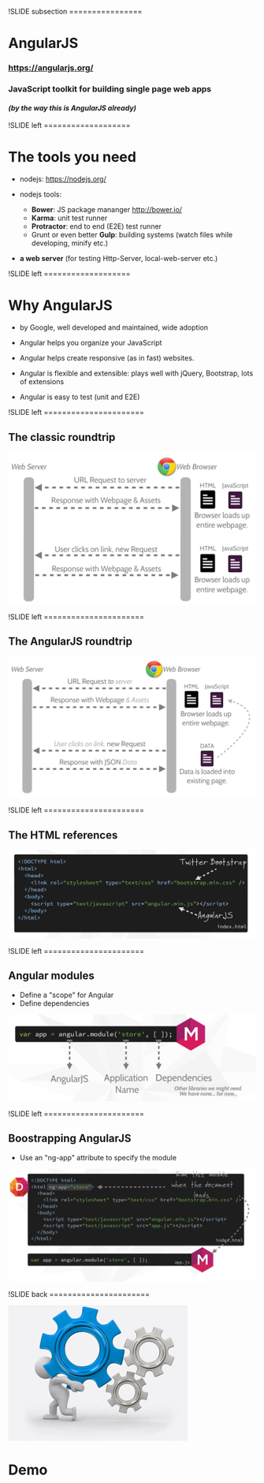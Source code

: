!SLIDE subsection ================

# AngularJS
### https://angularjs.org/
### JavaScript toolkit for building single page web apps
#### *(by the way this is AngularJS already)*

!SLIDE left ===================

# The tools you need

* nodejs: https://nodejs.org/
* nodejs tools:

    - **Bower**: JS package mananger http://bower.io/
    - **Karma**: unit test runner
    - **Protractor**: end to end (E2E) test runner
    - Grunt or even better **Gulp**: building systems (watch files while developing, minify etc.)

* **a web server** (for testing Http-Server, local-web-server etc.)

!SLIDE left ===================

# Why AngularJS

* by Google, well developed and maintained, wide adoption

* Angular helps you organize your JavaScript

* Angular helps create responsive (as in fast) websites.

* Angular is flexible and extensible: plays well with jQuery, Bootstrap, lots of extensions

* Angular is easy to test (unit and E2E)

!SLIDE left ======================

## The classic roundtrip

![minipic](web_roundtrip_classic.png)

!SLIDE left ======================

## The AngularJS roundtrip

![minipic](web_roundtrip_angular.png)

!SLIDE left ======================

## The HTML references

![minipic](angular_html_references.png)

!SLIDE left ======================

## Angular modules

- Define a "scope" for Angular
- Define dependencies

![minipic](angular_module_definition.png)

!SLIDE left ======================

## Boostrapping AngularJS

- Use an "ng-app" attribute to specify the module

![minipic](angular_bootstrapping.png)

!SLIDE back ======================

![](demo.jpg)
# Demo
